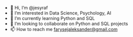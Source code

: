 - 👋 Hi, I’m @jesyraf
- 👀 I’m interested in Data Science, Psychology, AI
- 🌱 I’m currently learning Python and SQL
- 💞️ I’m looking to collaborate on Python and SQL projects
- 📫 How to reach me farysejaleksander@gmail.com

<!---
jesyraf/jesyraf is a ✨ special ✨ repository because its `README.md` (this file) appears on your GitHub profile.
You can click the Preview link to take a look at your changes.
--->
